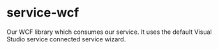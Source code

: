 # service-wcf
Our WCF library which consumes our service. It uses the default Visual Studio service connected service wizard.
